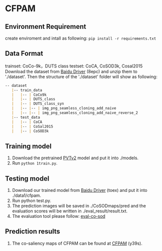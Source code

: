 # CFPAM
## Environment Requirement
create enviroment and intall as following: `pip install -r requirements.txt`
## Data Format
trainset: CoCo-9k，DUTS class
testset: CoCA, CoSOD3k, Cosal2015
Download the dataset from [Baidu Driver](https://pan.baidu.com/s/1VfqvOvbKPef2X-qPHYGsdQ?pwd=8epc) (8epc) and unzip them to './dataset'. Then the structure of the './dataset' folder will show as following:
```markdown
-- dataset
   |-- train_data
   |   |-- | CoCo9k
   |   |-- | DUTS_class
   |   |-- | DUTS_class_syn
   |   |-- |-- | img_png_seamless_cloning_add_naive
   |   |-- |-- | img_png_seamless_cloning_add_naive_reverse_2
   |-- test_data
   |   |-- | CoCA
   |   |-- | CoSal2015
   |   |-- | CoSOD3k
```
## Training model
1. Download the pretrained [PVTv2](https://github.com/whai362/PVT) model and put it into ./models.
2. Run `python 1train.py`.
## Testing model
1. Download our trained model from [Baidu Driver](https://pan.baidu.com/s/18Ie11b0DJODRhSAt08shaw?pwd=toex) (toex) and put it into ./data1/cfpam.
2. Run python test.py.
3. The prediction images will be saved in ./CoSODmaps/pred and the evaluation scores will be written in ./eval_result/result.txt.
4. The evaluation tool please follow: [eval-co-sod](https://github.com/zzhanghub/eval-co-sod)
## Prediction results
1. The co-saliency maps of CFPAM can be found at [CFPAM](https://pan.baidu.com/s/11Jh1ky5L8_NO-2pzPXdkhQ?pwd=y39s) (y39s).

